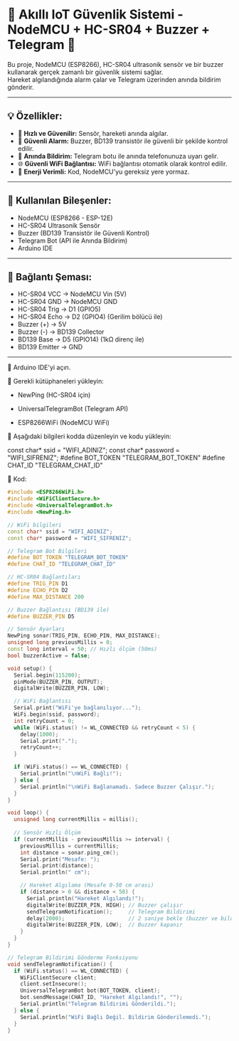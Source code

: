 # 🚀 Akıllı IoT Güvenlik Sistemi - NodeMCU + HC-SR04 + Buzzer + Telegram 🚀

Bu proje, NodeMCU (ESP8266), HC-SR04 ultrasonik sensör ve bir buzzer kullanarak gerçek zamanlı bir güvenlik sistemi sağlar.  
Hareket algılandığında alarm çalar ve Telegram üzerinden anında bildirim gönderir.  

---

## 💡 Özellikler:
- 🚀 **Hızlı ve Güvenilir:** Sensör, hareketi anında algılar.  
- 🔔 **Güvenli Alarm:** Buzzer, BD139 transistör ile güvenli bir şekilde kontrol edilir.  
- 📲 **Anında Bildirim:** Telegram botu ile anında telefonunuza uyarı gelir.  
- 🌐 **Güvenli WiFi Bağlantısı:** WiFi bağlantısı otomatik olarak kontrol edilir.  
- 🔋 **Enerji Verimli:** Kod, NodeMCU'yu gereksiz yere yormaz.  

---

## 📌 Kullanılan Bileşenler:
- NodeMCU (ESP8266 - ESP-12E)  
- HC-SR04 Ultrasonik Sensör  
- Buzzer (BD139 Transistör ile Güvenli Kontrol)  
- Telegram Bot (API ile Anında Bildirim)  
- Arduino IDE  

---

## 📌 Bağlantı Şeması:
- HC-SR04 VCC → NodeMCU Vin (5V)  
- HC-SR04 GND → NodeMCU GND  
- HC-SR04 Trig → D1 (GPIO5)  
- HC-SR04 Echo → D2 (GPIO4) (Gerilim bölücü ile)  
- Buzzer (+) → 5V  
- Buzzer (-) → BD139 Collector  
- BD139 Base → D5 (GPIO14) (1kΩ direnç ile)  
- BD139 Emitter → GND  

---
📌 Arduino IDE'yi açın.

📌 Gerekli kütüphaneleri yükleyin:

- NewPing (HC-SR04 için)

- UniversalTelegramBot (Telegram API)

- ESP8266WiFi (NodeMCU WiFi)

📌 Aşağıdaki bilgileri kodda düzenleyin ve kodu yükleyin:

const char* ssid = "WIFI_ADINIZ";
const char* password = "WIFI_SIFRENIZ";
#define BOT_TOKEN "TELEGRAM_BOT_TOKEN"
#define CHAT_ID "TELEGRAM_CHAT_ID"

📌 Kod:

```cpp
#include <ESP8266WiFi.h>
#include <WiFiClientSecure.h>
#include <UniversalTelegramBot.h>
#include <NewPing.h>

// WiFi bilgileri
const char* ssid = "WIFI_ADINIZ";
const char* password = "WIFI_SIFRENIZ";

// Telegram Bot Bilgileri
#define BOT_TOKEN "TELEGRAM_BOT_TOKEN"
#define CHAT_ID "TELEGRAM_CHAT_ID"

// HC-SR04 Bağlantıları
#define TRIG_PIN D1
#define ECHO_PIN D2
#define MAX_DISTANCE 200

// Buzzer Bağlantısı (BD139 ile)
#define BUZZER_PIN D5

// Sensör Ayarları
NewPing sonar(TRIG_PIN, ECHO_PIN, MAX_DISTANCE);
unsigned long previousMillis = 0;
const long interval = 50; // Hızlı ölçüm (50ms)
bool buzzerActive = false;

void setup() {
  Serial.begin(115200);
  pinMode(BUZZER_PIN, OUTPUT);
  digitalWrite(BUZZER_PIN, LOW);

  // WiFi Bağlantısı
  Serial.print("WiFi'ye bağlanılıyor...");
  WiFi.begin(ssid, password);
  int retryCount = 0;
  while (WiFi.status() != WL_CONNECTED && retryCount < 5) {
    delay(1000);
    Serial.print(".");
    retryCount++;
  }

  if (WiFi.status() == WL_CONNECTED) {
    Serial.println("\nWiFi Bağlı!");
  } else {
    Serial.println("\nWiFi Bağlanamadı. Sadece Buzzer Çalışır.");
  }
}

void loop() {
  unsigned long currentMillis = millis();
  
  // Sensör Hızlı Ölçüm
  if (currentMillis - previousMillis >= interval) {
    previousMillis = currentMillis;
    int distance = sonar.ping_cm();
    Serial.print("Mesafe: ");
    Serial.print(distance);
    Serial.println(" cm");

    // Hareket Algılama (Mesafe 0-50 cm arası)
    if (distance > 0 && distance < 50) {
      Serial.println("Hareket Algılandı!");
      digitalWrite(BUZZER_PIN, HIGH); // Buzzer çalışır
      sendTelegramNotification();     // Telegram Bildirimi
      delay(2000);                    // 2 saniye bekle (buzzer ve bildirim)
      digitalWrite(BUZZER_PIN, LOW);  // Buzzer kapanır
    }
  }
}

// Telegram Bildirimi Gönderme Fonksiyonu
void sendTelegramNotification() {
  if (WiFi.status() == WL_CONNECTED) {
    WiFiClientSecure client;
    client.setInsecure();
    UniversalTelegramBot bot(BOT_TOKEN, client);
    bot.sendMessage(CHAT_ID, "Hareket Algılandı!", "");
    Serial.println("Telegram Bildirimi Gönderildi.");
  } else {
    Serial.println("WiFi Bağlı Değil. Bildirim Gönderilemedi.");
  }
}


 
 
```

